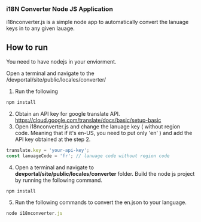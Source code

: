 ### i18N Converter Node JS Application

i18nconverter.js is a simple node app to automatically convert the lanuage keys in to any given lauage.

## How to run

You need to have nodejs in your enviorment.



Open a terminal and navigate to the /devportal/site/public/locales/converter/
1. Run the following

```js
npm install
```
2. Obtain an API key for google translate API. https://cloud.google.com/translate/docs/basic/setup-basic
3. Open i18nconverter.js and change the lanuage key ( without region code. Meaning that if it's en-US, you need to put only 'en' ) and add the API key obtained at the step 2.
```js
translate.key = 'your-api-key'; 
const lanuageCode = 'fr'; // lanuage code without region code
```
4. Open a terminal and navigate to **devportal/site/public/locales/converter** folder. Build the node js project by running the following command.
```
npm install
```

5. Run the following commands to convert the en.json to your language.
```js
node i18nconverter.js 
```


